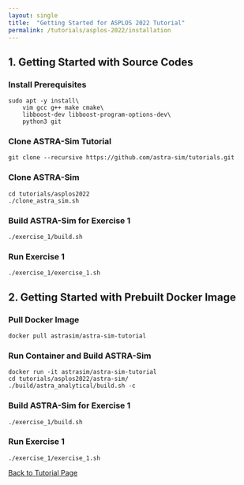 ```yaml
---
layout: single
title:  "Getting Started for ASPLOS 2022 Tutorial"
permalink: /tutorials/asplos-2022/installation
---
```


## 1. Getting Started with Source Codes
### Install Prerequisites
```
sudo apt -y install\
    vim gcc g++ make cmake\
    libboost-dev libboost-program-options-dev\
    python3 git
```

### Clone ASTRA-Sim Tutorial
```
git clone --recursive https://github.com/astra-sim/tutorials.git
```

### Clone ASTRA-Sim
```
cd tutorials/asplos2022
./clone_astra_sim.sh
```

### Build ASTRA-Sim for Exercise 1
```
./exercise_1/build.sh
```

### Run Exercise 1
```
./exercise_1/exercise_1.sh
```

## 2. Getting Started with Prebuilt Docker Image
### Pull Docker Image
```
docker pull astrasim/astra-sim-tutorial
```
### Run Container and Build ASTRA-Sim
```
docker run -it astrasim/astra-sim-tutorial
cd tutorials/asplos2022/astra-sim/
./build/astra_analytical/build.sh -c
```

### Build ASTRA-Sim for Exercise 1
```
./exercise_1/build.sh
```

### Run Exercise 1
```
./exercise_1/exercise_1.sh
```

<nav class="pagination">
    <a href="/tutorials/asplos-2022" class="pagination--pager">Back to Tutorial Page</a>
</nav>

